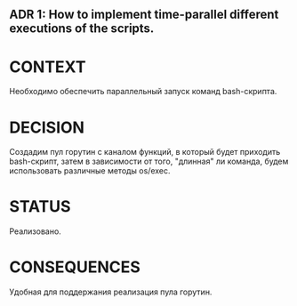 ## ADR 1: How to implement time-parallel different executions of the scripts.

# CONTEXT
Необходимо обеспечить параллельный запуск команд bash-скрипта.

# DECISION
Создадим пул горутин с каналом функций, в который будет приходить bash-скрипт, затем в зависимости от того, "длинная" ли команда, будем использовать различные методы os/exec.

# STATUS
Реализовано.

# CONSEQUENCES
Удобная для поддержания реализация пула горутин.